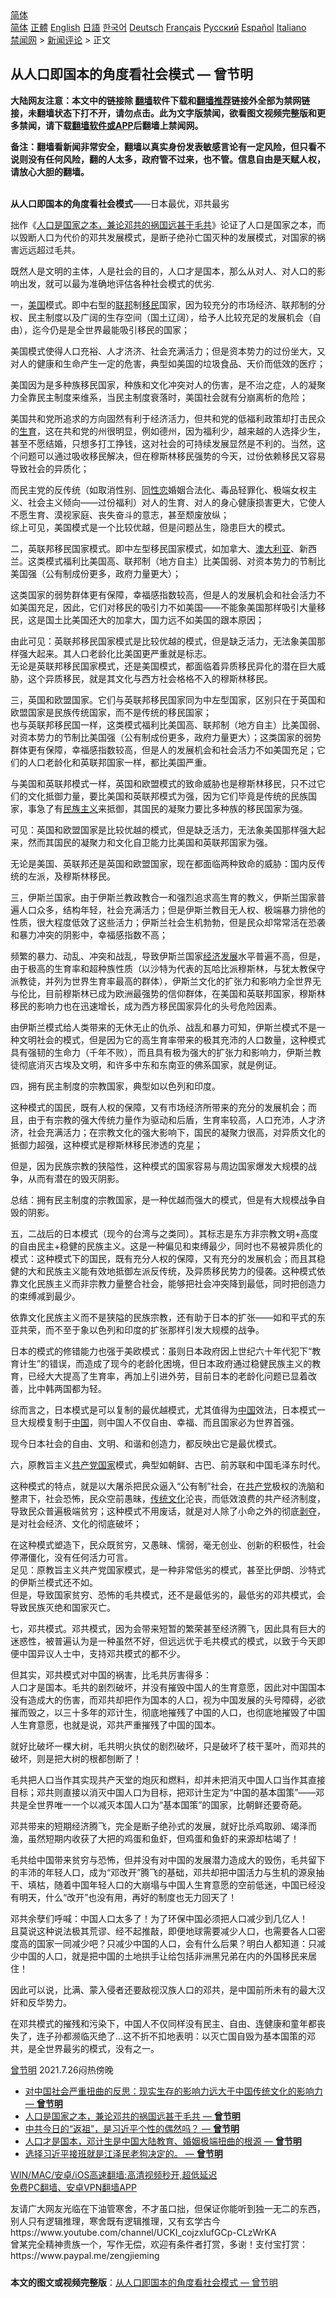  <!-- 面包屑导航 --> <div class="breadcrumb"><!-- GTranslate: https://gtranslate.io/ -->  <div class="switcher notranslate">  <div class="selected">  <a href="#" onclick="return false;"> 简体</a>  </div>  <div class="option">  <a href="https://www.bannedbook.org" onclick="doGTranslate('zh-CN|zh-CN');jQuery('div.switcher div.selected a').html(jQuery(this).html());return false;" title="简体中文" class="nturl selected"> 简体</a>  <a href="https://www.bannedbook.org/zh-tw/" onclick="doGTranslate('zh-CN|zh-TW');jQuery('div.switcher div.selected a').html(jQuery(this).html());return false;" title="繁體中文" class="nturl"> 正體</a>  <a href="https://www.bannedbook.org/en/" onclick="doGTranslate('zh-CN|en');jQuery('div.switcher div.selected a').html(jQuery(this).html());return false;" title="English" class="nturl"> English</a>  <a href="https://www.bannedbook.org/ja/" onclick="doGTranslate('zh-CN|ja');jQuery('div.switcher div.selected a').html(jQuery(this).html());return false;" title="日本語" class="nturl"> 日語</a>  <a href="https://www.bannedbook.org/ko/" onclick="doGTranslate('zh-CN|ko');jQuery('div.switcher div.selected a').html(jQuery(this).html());return false;" title="한국어" class="nturl"> 한국어</a>  <a href="https://www.bannedbook.org/de/" onclick="doGTranslate('zh-CN|de');jQuery('div.switcher div.selected a').html(jQuery(this).html());return false;" title="Deutsch" class="nturl"> Deutsch</a>  <a href="https://www.bannedbook.org/fr/" onclick="doGTranslate('zh-CN|fr');jQuery('div.switcher div.selected a').html(jQuery(this).html());return false;" title="Français" class="nturl"> Français</a>  <a href="https://www.bannedbook.org/ru/" onclick="doGTranslate('zh-CN|ru');jQuery('div.switcher div.selected a').html(jQuery(this).html());return false;" title="Русский" class="nturl"> Русский</a>  <a href="https://www.bannedbook.org/es/" onclick="doGTranslate('zh-CN|es');jQuery('div.switcher div.selected a').html(jQuery(this).html());return false;" title="Español" class="nturl"> Español</a>  <a href="https://www.bannedbook.org/it/" onclick="doGTranslate('zh-CN|it');jQuery('div.switcher div.selected a').html(jQuery(this).html());return false;" title="Italiano" class="nturl"> Italiano</a>  </div>  </div>      <div class='breadcrumb-sub'><!-- Breadcrumb NavXT 6.3.0 --> <a href="https://www.bannedbook.org/" class="home">禁闻网</a> &gt; <a href="https://www.bannedbook.org/bnews/comments/" class="category">新闻评论</a> &gt; 正文</div></div><h2>从人口即国本的角度看社会模式 — 曾节明</h2> <p class="notice"><b>大陆网友注意：本文中的链接除 <a href="https://github.com/bannedbook/fanqiang" >翻墙</a>软件下载和<a href="https://github.com/killgcd/justmysocks/blob/master/README.md">翻墙推荐</a>链接外全部为禁网链接，未翻墙状态下打不开，请勿点击。此为文字版禁闻，欲看图文视频完整版和更多禁闻，请下载<a href="https://github.com/bannedbook/fanqiang">翻墙软件或APP</a>后翻墙上禁闻网。</p><p>备注：翻墙看新闻非常安全，翻墙以真实身份发表敏感言论有一定风险，但只看不说则没有任何风险，翻的人太多，政府管不过来，也不管。信息自由是天赋人权，请放心大胆的翻墙。</b></p>  <div class="entry"> <p><b><br /> 从人口即国本的角度看社会模式</b>——日本最优，邓共最劣</p> <p>拙作《<a href="https://www.bannedbook.org/bnews/comments/20210726/1594303.html">人口是国家之本，兼论邓共的祸国远甚于毛共</a>》论证了人口是国家之本，而以毁断人口为代价的邓共发展模式，是断子绝孙亡国灭种的发展模式，对国家的祸害远远超过毛共。</p> <p>既然人是文明的主体，人是社会的目的，人口才是国本，那么从对人、对人口的影响出发，就可以最为准确地评估各种社会模式的优劣.</p> <p>一，<a href="https://www.bannedbook.org/bnews/tag/%e7%be%8e%e5%9b%bd/" class="st_tag internal_tag" rel="tag" title="标签 美国 下的日志">美国</a>模式。即中右型的<a href="https://www.bannedbook.org/bnews/tag/%E8%81%94%E9%82%A6/" class="st_tag internal_tag" rel="tag" title="标签 联邦 下的日志">联邦</a>制<a href="https://www.bannedbook.org/bnews/tag/%e7%a7%bb%e6%b0%91/" class="st_tag internal_tag" rel="tag" title="标签 移民 下的日志">移民</a>国家，因为较充分的市场经济、联邦制的分权、民主制度以及广阔的生存空间（国土辽阔），给予人比较充足的发展机会（自由），迄今仍是是全世界最能吸引移民的国家；</p> <p>美国模式使得人口充裕、人才济济、社会充满活力；但是资本势力的过份坐大，又对人的健康和生命产生一定的危害，典型如美国的垃圾食品、天价而低效的医疗；</p> <p>美国因为是多种族移民国家，种族和文化冲突对人的伤害，是不治之症，人的凝聚力全靠民主制度来维系，当民主制度衰落时，美国社会就有分崩离析的危险；</p> <p>美国共和党所追求的方向固然有利于经济活力，但共和党的低福利政策却打击民众的<a href="https://www.bannedbook.org/bnews/tag/%e7%94%9f%e8%82%b2/" class="st_tag internal_tag" rel="tag" title="标签 生育 下的日志">生育</a>，这在共和党的州很明显，例如德州，因为福利少，越来越的人选择少生，甚至不愿结婚，只想多打工挣钱，这对社会的可持续发展显然是不利的。当然，这个问题可以通过吸收移民解决，但在穆斯林移民强势的今天，过份依赖移民又容易导致社会的异质化；</p> <p>而民主党的反传统（如取消性别、<span class='wp_keywordlink'><a href="https://www.bannedbook.org/forum57/topic6302.html" title="我所知道的地球历史与奥秘篇（十）：同性恋与吸毒" target="_blank">同性恋</a></span>婚姻合法化、毒品轻罪化、极端女权主义、社会主义倾向——过份福利）对人的生育、对人的身心健康损害更大，它使人不愿生育、漠视家庭、丧失奋斗的意志，甚至颓废放纵；<br /> 综上可见，美国模式是一个比较优越，但是问题丛生，隐患巨大的模式。</p> <p>二，英联邦移民国家模式。即中左型移民国家模式，如加拿大、<a href="https://www.bannedbook.org/bnews/tag/%e6%be%b3%e5%a4%a7%e5%88%a9%e4%ba%9a/" class="st_tag internal_tag" rel="tag" title="标签 澳大利亚 下的日志">澳大利亚</a>、新西兰。这类模式福利比美国高、联邦制（地方自主）比美国弱、对资本势力的节制比美国强（公有制成份更多，政府力量更大）；</p> <p>这类国家的弱势群体更有保障，幸福感指数较高，但是人的发展机会和社会活力不如美国充足，因此，它们对移民的吸引力不如美国——不能象美国那样吸引大量移民，这是国土比美国还大的加拿大，国力远不如美国的跟本原因；</p>  <p>由此可见：英联邦移民国家模式是比较优越的模式，但是缺乏活力，无法象美国那样强大起来。其人口老龄化比美国更严重就是标志。<br /> 无论是英联邦移民国家模式，还是美国模式，都面临着异质移民异化的潜在巨大威胁，这个异质移民，就是其文化与西方社会格格不入的穆斯林移民。</p> <p>三，英国和欧盟国家。它们与英联邦移民国家同为中左型国家，区别只在于英国和欧盟国家是民族传统国家，而不是传统的移民国家；<br /> 也与英联邦移民国一样，这类模式福利比美国高、联邦制（地方自主）比美国弱、对资本势力的节制比美国强（公有制成份更多，政府力量更大）；这类国家的弱势群体更有保障，幸福感指数较高，但是人的发展机会和社会活力不如美国充足；它们的人口老龄化和英联邦国家一样，都比美国严重。</p> <p>与美国和英联邦模式一样，英国和欧盟模式的致命威胁也是穆斯林移民，只不过它们的文化抵御力量，要比美国和英联邦模式为强，因为它们毕竟是传统的民族国家，事急了有<span class='wp_keywordlink'><a href="https://www.bannedbook.org/forum11/topic333.html" title="禁片：民族主义和三座大山" target="_blank">民族主义</a></span>来抵御，其国民的凝聚力要比多种族的移民国家为强。</p> <p>可见：英国和欧盟国家是比较优越的模式，但是缺乏活力，无法象美国那样强大起来，然而其国民的凝聚力和文化自卫能力比美国和英联邦国家为强。</p> <p>无论是美国、英联邦还是英国和欧盟国家，现在都面临两种致命的威胁：国内反传统的左派，及穆斯林移民。</p> <p>三，伊斯兰国家。由于伊斯兰教政教合一和强烈追求高生育的教义，伊斯兰国家普遍人口众多，结构年轻，社会充满活力；但是伊斯兰教目无人权、极端暴力排他的性质，很大程度低效了这些活力；伊斯兰社会生机勃勃，但是民众却常常活在恐袭和暴力冲突的阴影中，幸福感指数不高；</p> <p>频繁的暴力、动乱、冲突和战乱，导致伊斯兰国家<span class='wp_keywordlink'><a href="https://www.bannedbook.org/forum2/topic869.html" title="宪政、法治和经济发展——走向市场经济的制度保障" target="_blank">经济发展</a></span>水平普遍不高，但是，由于极高的生育率和超种族性质（以沙特为代表的瓦哈比派穆斯林，与犹太教保守派教徒，并列为世界生育率最高的群体），伊斯兰文化的扩张力和影响力全世界无与伦比，目前穆斯林已成为欧洲最强势的信仰群体，在美国和英联邦国家，穆斯林移民的影响力也在迅速增长，成为西方移民国家异化的头号危险因素。</p> <p>由伊斯兰模式给人类带来的无休无止的仇杀、战乱和暴力可知，伊斯兰模式不是一种文明社会的模式，但是因为它的高生育率带来的极其充沛的人口数量，这种模式具有强韧的生命力（千年不败），而且具有极为强大的扩张力和影响力，伊斯兰教徒彻底消灭古埃及文明，和许多中东和东南亚的佛系国家，就是例证。</p> <p>四，拥有民主制度的宗教国家，典型如以色列和印度。</p> <p>这种模式的国民，既有人权的保障，又有市场经济所带来的充分的发展机会；而且，由于有宗教的强大传统力量作为驱动和后盾，生育率较高，人口充沛，人才济济，社会充满活力；在宗教文化的强大影响下，国民的凝聚力很高，对异质文化的抵御力超强，这种模式是穆斯林移民渗透的克星；</p>  <p>但是，因为民族宗教的狭隘性，这种模式的国家容易与周边国家爆发大规模的战争，从而有潜在的毁灭阴影。</p> <p>总结：拥有民主制度的宗教国家，是一种优越而强大的模式，但是有大规模战争自毁的阴影。</p> <p>五，二战后的日本模式（现今的台湾与之类同）。其标志是东方非宗教文明+高度的自由民主+稳健的民族主义。这是一种偏见和束缚最少，同时也不易被异质化的模式：这种模式下的国民，既有充分人权的保障，又有充分的发展机会；而且其稳健的大和民族主义能有效地抵御左派反传统，及异质移民势力的侵袭。这种模式依靠文化民族主义而非宗教力量整合社会，能够把社会冲突降到最低，同时把创造力的束缚减到最少。</p> <p>依靠文化民族主义而不是狭隘的民族宗教，还有助于日本的扩张——如和平式的东亚共荣，而不至于象以色列和印度的扩张那样引发大规模的战争。</p> <p>日本的模式的修错能力也强于美欧模式：虽则日本政府因上世纪六十年代犯下“教育计生”的错误，而造成了现今的老龄化困境，但日本政府通过稳健民族主义的教育，已经大大提高了生育率，再加上引进外劳，目前日本的老龄化问题已显着改善，比中韩两国都为轻。</p> <p>综而言之，日本模式是可以复制的最优越模式，尤其值得为<span class='wp_keywordlink_affiliate'><a href="https://www.bannedbook.org/" title="中国" target="_blank">中国</a></span>效法，日本模式一旦大规模复制于<a href="https://www.bannedbook.org/bnews/tag/%E4%B8%AD%E5%9B%BD/" class="st_tag internal_tag" rel="tag" title="标签 中国 下的日志">中国</a>，则中国人不仅自由、幸福、而且国家必为世界首强。</p> <p>现今日本社会的自由、文明、和谐和创造力，都反映出它是最优模式。</p> <p>六，原教旨主义<a href="https://www.bannedbook.org/bnews/tag/%e5%85%b1%e4%ba%a7%e5%85%9a%e5%9b%bd%e5%ae%b6/" class="st_tag internal_tag" rel="tag" title="标签 共产党国家 下的日志">共产党国家</a>模式，典型如朝鲜、古巴、前苏联和中国毛泽东时代。</p> <p>这种模式的特点，就是以大屠杀把民众逼入“公有制”社会，在<a href="https://www.bannedbook.org/bnews/tag/%e5%85%b1%e4%ba%a7%e5%85%9a/" class="st_tag internal_tag" rel="tag" title="标签 共产党 下的日志">共产党</a>极权的洗脑和整肃下，社会恐怖，民众空前愚昧，<span class='wp_keywordlink_affiliate'><a href="https://www.bannedbook.org/bnews/tculture/" title="传统文化" target="_blank">传统文化</a></span>沦丧，而低效浪费的共产经济制度，导致民众普遍极端贫穷；这种模式不用废话，就是对人除了小命之外的彻底<span class='wp_keywordlink'><a href="https://www.bannedbook.org/forum2/topic21.html" title="《剥夺》 黄建民 著" target="_blank">剥夺</a></span>，是对社会经济、文化的彻底破坏；</p> <p>在这种模式塑造下，民众既贫穷，又愚昧、懦弱，毫无创业、创新的积极性，社会停滞僵化，没有任何活力可言。<br /> 足见：原教旨主义共产党国家模式，是一种非常低劣的模式，甚至比伊朗、沙特式的伊斯兰模式还不如。<br /> 但是，导致国家贫穷、恐怖的毛共模式，还不是最低劣的，最低劣的邓共模式，会导致民族灭绝和国家灭亡。</p>  <p>七，邓共模式。邓共模式，因为会带来短暂的繁荣甚至经济腾飞，因此具有巨大的迷惑性，被普遍认为是一种虽然不好，但远远优于毛共模式的模式，以致于今天即便中国异议人士中，支持邓共模式的都不少。</p> <p>但其实，邓共模式对中国的祸害，比毛共厉害得多：<br /> 人口才是国本。毛共的剧烈破坏，并没有摧毁中国人的生育意愿，因此对中国国本没有造成大的伤害，而邓共却把作为国本的人口，视为中国发展的头号障碍，必欲摧而毁之，以三十多年的邓计生，彻底地摧残了中国的人口，也彻底地摧毁了中国人生育意愿，也就是说，邓共严重摧残了中国的国本。</p> <p>就好比破坏一棵大树，毛共明火执仗的剧烈破坏，只是破坏了枝干茎叶，而邓共的破坏，则是把大树的根都刨断了！</p> <p>毛共把人口当作其实现共产天堂的炮灰和燃料，却并未把消灭中国人口当作其直接目标；邓共则直接以消灭中国人口为目标，把邓计生定为“中国的基本国策”——邓共是全世界唯一一个以减灭本国人口为“基本国策”的国家，比朝鲜还要奇葩。</p> <p>邓共带来的短期经济腾飞，完全是断子绝孙式的发展，就好比杀鸡取卵、竭泽而渔，虽然短期内收获了大把的鸡蛋和鱼虾，但鸡蛋和鱼虾的来源却枯竭了！</p> <p>毛共给中国带来贫穷与恐怖，但并没有对中国的发展潜力造成大的毁伤，毛共留下的丰沛的年轻人口，成为“邓改开”腾飞的基础，邓共却把中国活力与生机的源泉抽干、填枯，随着中国年轻人口的大崩塌与中国人生育意愿的空前低迷，中国已经没有明天，什么“改开”也没有用，再好的制度也无力回天了！</p> <p>邓共余孽们呼喊：中国人口太多了！为了环保中国必须把人口减少到几亿人！<br /> 且莫说这种说法极其荒谬、经不起推敲，即便地球需要减少人口，也需要各人口密度高的国家一同减少吧？只减少中国的人口，会有什么后果？明白人都知道：只减少中国的人口，就是把中国的土地拱手让给包括非洲黑兄弟在内的外国移民来居住！</p> <p>因此可以说，比满、蒙入侵者还要敌视汉族人口的邓共，是中国前所未有的最大汉奸和反华势力。</p> <p>在邓共模式的摧残和污染下，中国人不仅同样没有民主、自由、连健康和童年都丧失了，连子孙都濒临灭绝了&#8230;这不折不扣地表明：以灭亡国自毁为基本国策的邓共，是全世界最劣的模式，没有之一。</p> <p><a href="https://www.bannedbook.org/bnews/tag/%e6%9b%be%e8%8a%82%e6%98%8e/" class="st_tag internal_tag" rel="tag" title="标签 曾节明 下的日志">曾节明</a> 2021.7.26闷热傍晚</p>  <ul class='op-related-articles' title='相关阅读'> <li><a href='https://www.bannedbook.org/bnews/comments/20210726/1594434.html' target='_blank'>对中国社会严重扭曲的反思：现实生存的影响力远大于中国传统文化的影响力 — <b>曾节明</b></a></li> <li><a href='https://www.bannedbook.org/bnews/comments/20210726/1594303.html' target='_blank'>人口是国家之本，兼论邓共的祸国远甚于毛共 — <b>曾节明</b></a></li> <li><a href='https://www.bannedbook.org/bnews/comments/20210725/1593801.html' target='_blank'>中共今日的“返祖”，是习近平个性的偶然吗？ — <b>曾节明</b></a></li> <li><a href='https://www.bannedbook.org/bnews/comments/20210725/1593712.html' target='_blank'>人口才是国本，邓计生是中国大陆教育、婚姻极端扭曲的根源 — <b>曾节明</b></a></li> <li><a href='https://www.bannedbook.org/bnews/comments/20210723/1592599.html' target='_blank'>选择习近平接班就是江泽民老狗决定的。 — <b>曾节明</b></a></li> </ul> <p class="texttj"> <a href="https://github.com/bannedbook/fanqiang/wiki/V2ray%E6%9C%BA%E5%9C%BA" target="_blank">WIN/MAC/安卓/iOS高速翻墙:高清视频秒开,超低延迟</a><br/> <a href="https://github.com/bannedbook/fanqiang/wiki/%E7%A6%81%E9%97%BB%E7%BD%91%E5%AE%89%E5%8D%93%E7%BF%BB%E5%A2%99%E6%96%B0%E9%97%BBAPP" target="_blank">免费PC翻墙、安卓VPN翻墙APP</a></p><p>友请广大网友光临在下油管寒舍，不才虽口拙，但保证你能听到独一无二的东西，别人只有逻辑推理，寒舍既有逻辑推理，又有玄学古今<br /> https://www.youtube.com/channel/UCKI_cojzxlufGCp-CLzWrKA<br /> 曾某完全精神贵族一个，写作无偿，欢迎有条件者打赏，多谢！支付宝打赏：<br /> https://www.paypal.me/zengjieming</p><a name='sharetosocial'></a>  <div style="margin-bottom:5px;padding-bottom:5px;clear:both"> <div id="archive-pix-1" class="banner-ads"> <!-- AuctionX Display platform tag START --> <div id="26318x728x90x621x_ADSLOT2" clicktrack="%%CLICK_URL_ESC%%"></div> <!-- AuctionX Display platform tag END --> </div> <div id="archive-pix-2" class="banner-ads"> <!-- AuctionX Display platform tag START --> <div id="26315x300x250x621x_ADSLOT2" clicktrack="%%CLICK_URL_ESC%%"></div> <!-- AuctionX Display platform tag END --> </div> </div>  <div id="archive-pix-1" class="banner-ads"> <!-- AuctionX Display platform tag START --> <div id="26318x728x90x621x_ADSLOT3" clicktrack="%%CLICK_URL_ESC%%"></div> <!-- AuctionX Display platform tag END --> </div> <div><b>本文的图文或视频完整版</b>：<a href='https://www.bannedbook.org/bnews/comments/20210727/1594931.html'>从人口即国本的角度看社会模式 — 曾节明</a></div>  </div><!--END ENTRY--> 